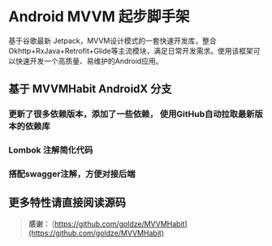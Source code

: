 # Android MVVM 起步脚手架

基于谷歌最新 Jetpack，MVVM设计模式的一套快速开发库，整合Okhttp+RxJava+Retrofit+Glide等主流模块，满足日常开发需求。使用该框架可以快速开发一个高质量、易维护的Android应用。

## 基于 MVVMHabit AndroidX 分支

### 更新了很多依赖版本，添加了一些依赖， 使用GitHub自动拉取最新版本的依赖库
### Lombok 注解简化代码
### 搭配swagger注解，方便对接后端

## 更多特性请直接阅读源码

> **感谢：** [https://github.com/goldze/MVVMHabit](https://github.com/goldze/MVVMHabit)
 